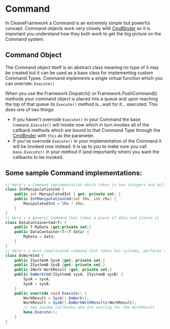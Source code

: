 # Command

In CleaveFramework a Command is an extremely simple but powerful concept.  Command objects work very closely with [CmdBinder](CmdBinderObject) so it is important you understand how they both work to get the big picture on the Command system.

## Command Object

The Command object itself is an abstract class meaning no type of it may be created but it can be used as a base class for implementing custom Command Types.
Command implements a single virtual function which you can override: `Execute()`

When you use the Framework.Dispatch() or Framework.PushCommand() methods your command object is placed into a queue and upon reaching the top of that queue its `Execute()` method is...wait for it... executed.  This does one of two things:
 - If you haven't overrode `Execute()` in your Command the base `Command.Execute()` will invoke now which in turn invokes all of the callback methods which are bound to that Command Type through the [CmdBinder](CmdBinderObject.md) with `this` as the parameter.
 - If you've overrode `Execute()` in your implementation of the Command it will be invoked now instead.  It is up to you to make sure you call `base.Execute()` in your method if (and importantly when) you want the callbacks to be invoked.
 
## Some sample Command implementations:
```csharp
// Here's a Command implementation which takes in two integers and multiplies them together before invoking it's callbacks
class IntManipulationCmd {
	public int ManipulatedInt { get; private set; }
	public IntManipulationCmd(int lhs, int rhs) {
		ManipulatedInt = lhs * rhs;
	}
}
// Here's a generic Command that takes a piece of data and stores it
class DataContainerCmd<T> {
	public T MyData {get;private set;}
	public DataContainer<T>(T data) {
		MyData = data;
	}
}
// Here's a more complicated command that takes two systems, performs some work, and stores the result for the callbacks to use.
class DoWorkCmd {
	public ISystemA SysA {get; private set;}
	public ISystemB SysB {get; private set;}
	public IWork WorkResult {get; private set;}
	public DoWorkCmd(ISystemA sysA, ISystemB sysB) {
		SysA = sysA;
		SysB = sysB;
	}
	public override void Execute() {
		WorkResult = SysA().DoWork();
		WorkResult = SysB().DoWorkWithResults(WorkResult);
		// now invoke callbacks who are waiting for the WorkResult
		base.Execute();
	}
}
```